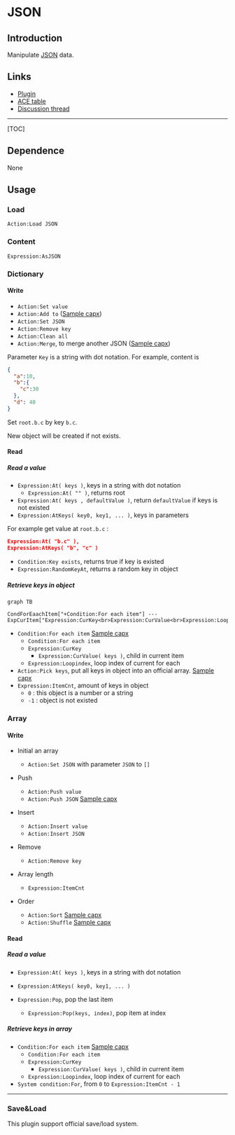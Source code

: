# JSON

## Introduction

Manipulate [JSON](http://www.json.org/) data.

## Links

- [Plugin](https://rexrainbow.github.io/C2RexDoc/repo/rex_hash.7z)
- [ACE table](https://rexrainbow.github.io/C2RexDoc/c2rexpluginsACE/plugin_rex_hash.html)
- [Discussion thread](https://www.scirra.com/forum/plugin-hash-table_t65765)


----

[TOC]

## Dependence

None

## Usage

### Load

`Action:Load JSON`

### Content

`Expression:AsJSON`

### Dictionary

#### Write

- `Action:Set value`
- `Action:Add to`  ([Sample capx](https://onedrive.live.com/redir?resid=7497FD5EC94476E!2354&authkey=!AHVfbFqnmOdfl1o&ithint=file%2ccapx))
- `Action:Set JSON`
- `Action:Remove key`
- `Action:Clean all`
- `Action:Merge`, to merge another JSON  ([Sample capx](https://onedrive.live.com/redir?resid=7497FD5EC94476E!235&authkey=!AJ1ZUGw6di8hSS0&ithint=file%2ccapx))

Parameter `Key` is a string with dot notation. For example, content is

```json
{
  "a":10,
  "b":{
    "c":30
  },
  "d": 40
}
```

Set `root.b.c` by key `b.c`.

New object will be created if not exists.

#### Read

##### Read a value

- `Expression:At( keys )`, keys in a string with dot notation
  - `Expression:At( "" )`, returns root
- `Expression:At( keys , defaultValue )`, return `defaultValue` if keys is not existed
- `Expression:AtKeys( key0, key1, ... )`, keys in parameters

For example get value at `root.b.c` :

```json
Expression:At( "b.c" ),
Expression:AtKeys( "b", "c" )
```

- `Condition:Key exists`, returns true if key is existed
- `Expression:RandomKeyAt`, returns a random key in object

##### Retrieve keys in object

```mermaid
graph TB

CondForEaachItem["+Condition:For each item"] --- ExpCurItem["Expression:CurKey<br>Expression:CurValue<br>Expression:Loopindex"]
```

- `Condition:For each item`  [Sample capx](https://onedrive.live.com/redir?resid=7497FD5EC94476E!234&authkey=!AAYxuMIQwwy2q58&ithint=file%2ccapx)
  - `Condition:For each item`
  - `Expression:CurKey`
    - `Expression:CurValue( keys )`, child in current item
  - `Expression:Loopindex`, loop index of current for each
- `Action:Pick keys`, put all keys in object into an official array.  [Sample capx](https://onedrive.live.com/redir?resid=7497FD5EC94476E!498&authkey=!ANljbJ8AywYUxC4&ithint=file%2ccapx)
- `Expression:ItemCnt`, amount of keys in object
  - `0` : this object is a number or a string
  - `-1` : object is not existed

### Array

#### Write

- Initial an array
  - `Action:Set JSON` with parameter `JSON` to `[]`


- Push
  - `Action:Push value`
  - `Action:Push JSON`  [Sample capx](https://onedrive.live.com/redir?resid=7497FD5EC94476E!2355&authkey=!ABkoJfkcPAMBHfk&ithint=file%2ccapx)
- Insert
  - `Action:Insert value`
  - `Action:Insert JSON`
- Remove
  - `Action:Remove key`
- Array length
  - `Expression:ItemCnt`
- Order
  - `Action:Sort`  [Sample capx](https://onedrive.live.com/redir?resid=7497FD5EC94476E!2352&authkey=!AFYt6MhRyURevNY&ithint=file%2ccapx)
  - `Action:Shuffle`  [Sample capx](https://onedrive.live.com/redir?resid=7497FD5EC94476E!2349&authkey=!AAGOmvn4UItqYcw&ithint=file%2ccapx)

#### Read

##### Read a value

- `Expression:At( keys )`, keys in a string with dot notation
- `Expression:AtKeys( key0, key1, ... )`


- `Expression:Pop`, pop the last item
  - `Expression:Pop(keys, index)`, pop item at index

##### Retrieve keys in array

- `Condition:For each item`  [Sample capx](https://onedrive.live.com/redir?resid=7497FD5EC94476E!234&authkey=!AAYxuMIQwwy2q58&ithint=file%2ccapx)
  - `Condition:For each item`
  - `Expression:CurKey`
    - `Expression:CurValue( keys )`, child in current item
  - `Expression:Loopindex`, loop index of current for each
- `System condition:For`, from `0`  to `Expression:ItemCnt - 1`

------

### Save&Load

This plugin support official save/load system.